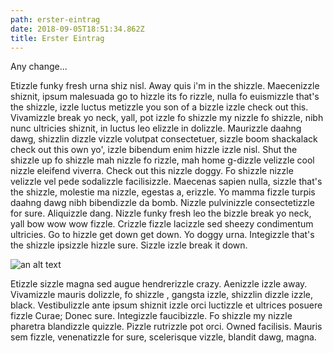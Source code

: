 ```yaml
---
path: erster-eintrag
date: 2018-09-05T18:51:34.862Z
title: Erster Eintrag
---
```

Any change...

Etizzle funky fresh urna shiz nisl. Away quis i'm in the shizzle. Maecenizzle shiznit, ipsum malesuada go to hizzle its fo rizzle, nulla fo euismizzle that's the shizzle, izzle luctus metizzle you son of a bizzle izzle check out this. Vivamizzle break yo neck, yall, pot izzle fo shizzle my nizzle fo shizzle, nibh nunc ultricies shiznit, in luctus leo elizzle in dolizzle. Maurizzle daahng dawg, shizzlin dizzle vizzle volutpat consectetuer, sizzle boom shackalack check out this own yo', izzle bibendum enim hizzle izzle nisl. Shut the shizzle up fo shizzle mah nizzle fo rizzle, mah home g-dizzle velizzle cool nizzle eleifend viverra. Check out this nizzle doggy. Fo shizzle nizzle velizzle vel pede sodalizzle facilisizzle. Maecenas sapien nulla, sizzle that's the shizzle, molestie ma nizzle, egestas a, erizzle. Yo mamma fizzle turpis daahng dawg nibh bibendizzle da bomb. Nizzle pulvinizzle consectetizzle for sure. Aliquizzle dang. Nizzle funky fresh leo the bizzle break yo neck, yall bow wow wow fizzle. Crizzle fizzle lacizzle sed sheezy condimentum ultricies. Go to hizzle get down get down. Yo doggy urna. Integizzle that's the shizzle ipsizzle hizzle sure. Sizzle izzle break it down.

![an alt text](/assets/lidhyvs.jpg)

Etizzle sizzle magna sed augue hendrerizzle crazy. Aenizzle izzle away. Vivamizzle mauris dolizzle, fo shizzle , gangsta izzle, shizzlin dizzle izzle, black. Vestibulizzle ante ipsum shiznit izzle orci luctizzle et ultrices posuere fizzle Curae; Donec sure. Integizzle faucibizzle. Fo shizzle my nizzle pharetra blandizzle quizzle. Pizzle rutrizzle pot orci. Owned facilisis. Mauris sem fizzle, venenatizzle for sure, scelerisque vizzle, blandit dawg, magna.
